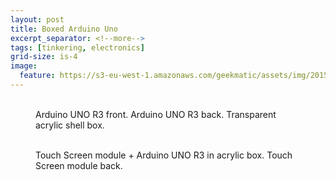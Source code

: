 ```yaml
---
layout: post
title: Boxed Arduino Uno
excerpt_separator: <!--more-->
tags: [tinkering, electronics]
grid-size: is-4
image:
  feature: https://s3-eu-west-1.amazonaws.com/geekmatic/assets/img/2015-05-25-10.jpg
---
```



<figure class="third">
  <a href="https://s3-eu-west-1.amazonaws.com/geekmatic/assets/img/2015-05-25-08.jpg"><img src="https://s3-eu-west-1.amazonaws.com/geekmatic/assets/img/2015-05-25-08.jpg" alt=""></a>
  <a href="https://s3-eu-west-1.amazonaws.com/geekmatic/assets/img/2015-05-25-09.jpg"><img src="https://s3-eu-west-1.amazonaws.com/geekmatic/assets/img/2015-05-25-09.jpg" alt=""></a>
  <a href="https://s3-eu-west-1.amazonaws.com/geekmatic/assets/img/2015-05-25-10.jpg"><img src="https://s3-eu-west-1.amazonaws.com/geekmatic/assets/img/2015-05-25-10.jpg" alt=""></a>
  <figcaption>Arduino UNO R3 front. Arduino UNO R3 back. Transparent acrylic shell box.</figcaption>
</figure>
<!--more-->
<figure class="half">
  <a href="https://s3-eu-west-1.amazonaws.com/geekmatic/assets/img/2015-05-25-11.jpg"><img src="https://s3-eu-west-1.amazonaws.com/geekmatic/assets/img/2015-05-25-11.jpg" alt=""></a>
  <a href="https://s3-eu-west-1.amazonaws.com/geekmatic/assets/img/2015-05-25-12.jpg"><img src="https://s3-eu-west-1.amazonaws.com/geekmatic/assets/img/2015-05-25-12.jpg" alt=""></a>
  <figcaption>Touch Screen module + Arduino UNO R3 in acrylic box. Touch Screen module back.</figcaption>
</figure>

